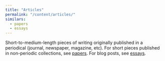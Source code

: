 ```yaml
---
title: "Articles"
permalink: "/content/articles/"
similars:
  - papers
  - essays
---
```


Short-to-medium-length pieces of writing originally published in a periodical (journal, newspaper, magazine, etc). For short pieces published in non-periodic collections, see [papers](/content/papers). For blog posts, see [essays](/content/essays/).
